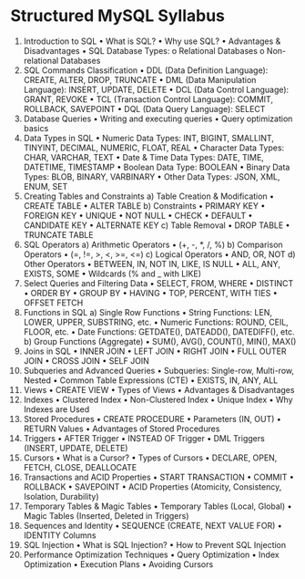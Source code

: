 # Structured MySQL Syllabus
1. Introduction to SQL
  •	What is SQL?
  •	Why use SQL?
  •	Advantages & Disadvantages
  •	SQL Database Types:
    o	Relational Databases
    o	Non-relational Databases
2. SQL Commands Classification
  •	DDL (Data Definition Language): CREATE, ALTER, DROP, TRUNCATE
  •	DML (Data Manipulation Language): INSERT, UPDATE, DELETE
  •	DCL (Data Control Language): GRANT, REVOKE
  •	TCL (Transaction Control Language): COMMIT, ROLLBACK, SAVEPOINT
  •	DQL (Data Query Language): SELECT
3. Database Queries
  •	Writing and executing queries
  •	Query optimization basics
4. Data Types in SQL
  •	Numeric Data Types: INT, BIGINT, SMALLINT, TINYINT, DECIMAL, NUMERIC, FLOAT, REAL
  •	Character Data Types: CHAR, VARCHAR, TEXT
  •	Date & Time Data Types: DATE, TIME, DATETIME, TIMESTAMP
  •	Boolean Data Type: BOOLEAN
  •	Binary Data Types: BLOB, BINARY, VARBINARY
  •	Other Data Types: JSON, XML, ENUM, SET
5. Creating Tables and Constraints
  a) Table Creation & Modification
    •	CREATE TABLE
    •	ALTER TABLE
  b) Constraints
    •	PRIMARY KEY
    •	FOREIGN KEY
    •	UNIQUE
    •	NOT NULL
    •	CHECK
    •	DEFAULT
    •	CANDIDATE KEY
    •	ALTERNATE KEY
  c) Table Removal
    •	DROP TABLE
    •	TRUNCATE TABLE
6. SQL Operators
  a) Arithmetic Operators
    •	(+, -, *, /, %)
  b) Comparison Operators
    •	(=, !=, >, <, >=, <=)
  c) Logical Operators
    •	AND, OR, NOT
  d) Other Operators
    •	BETWEEN, IN, NOT IN, LIKE, IS NULL
    •	ALL, ANY, EXISTS, SOME
    •	Wildcards (% and _ with LIKE)
7. Select Queries and Filtering Data
  •	SELECT, FROM, WHERE
  •	DISTINCT
  •	ORDER BY
  •	GROUP BY
  •	HAVING
  •	TOP, PERCENT, WITH TIES
  •	OFFSET FETCH
8. Functions in SQL
  a) Single Row Functions
    •	String Functions: LEN, LOWER, UPPER, SUBSTRING, etc.
    •	Numeric Functions: ROUND, CEIL, FLOOR, etc.
    •	Date Functions: GETDATE(), DATEADD(), DATEDIFF(), etc.
  b) Group Functions (Aggregate)
    •	SUM(), AVG(), COUNT(), MIN(), MAX()
9. Joins in SQL
  •	INNER JOIN
  •	LEFT JOIN
  •	RIGHT JOIN
  •	FULL OUTER JOIN
  •	CROSS JOIN
  •	SELF JOIN
10. Subqueries and Advanced Queries
  •	Subqueries: Single-row, Multi-row, Nested
  •	Common Table Expressions (CTE)
  •	EXISTS, IN, ANY, ALL
11. Views
  •	CREATE VIEW
  •	Types of Views
  •	Advantages & Disadvantages
12. Indexes
  •	Clustered Index
  •	Non-Clustered Index
  •	Unique Index
  •	Why Indexes are Used
13. Stored Procedures
  •	CREATE PROCEDURE
  •	Parameters (IN, OUT)
  •	RETURN Values
  •	Advantages of Stored Procedures
14. Triggers
  •	AFTER Trigger
  •	INSTEAD OF Trigger
  •	DML Triggers (INSERT, UPDATE, DELETE)
15. Cursors
  •	What is a Cursor?
  •	Types of Cursors
  •	DECLARE, OPEN, FETCH, CLOSE, DEALLOCATE
16. Transactions and ACID Properties
  •	START TRANSACTION
  •	COMMIT
  •	ROLLBACK
  •	SAVEPOINT
  •	ACID Properties (Atomicity, Consistency, Isolation, Durability)
17. Temporary Tables & Magic Tables
  •	Temporary Tables (Local, Global)
  •	Magic Tables (Inserted, Deleted in Triggers)
18. Sequences and Identity
  •	SEQUENCE (CREATE, NEXT VALUE FOR)
  •	IDENTITY Columns
19. SQL Injection
  •	What is SQL Injection?
  •	How to Prevent SQL Injection
20. Performance Optimization Techniques
  •	Query Optimization
  •	Index Optimization
  •	Execution Plans
  •	Avoiding Cursors
